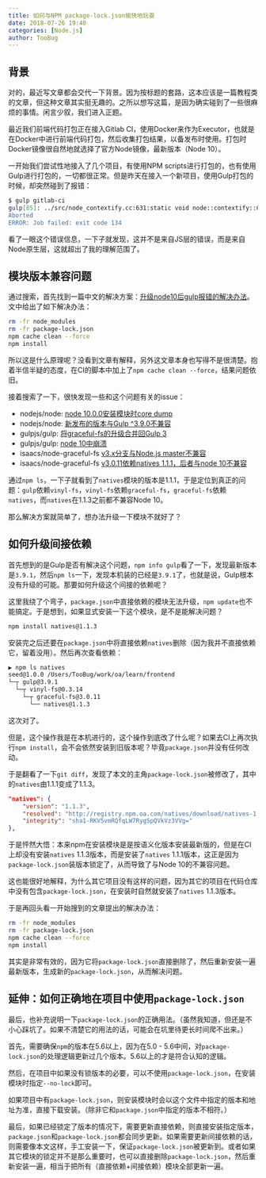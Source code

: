 ```yaml
---
title: 如何与NPM package-lock.json愉快地玩耍
date: 2018-07-26 19:40
categories: [Node.js]
author: TooBug
---
```


## 背景

对的，最近写文章都会交代一下背景。因为按标题的套路，这本应该是一篇教程类的文章，但这种文章其实挺无趣的。之所以想写这篇，是因为确实碰到了一些很麻烦的事情。闲言少叙，我们进入正题。

最近我们前端代码打包正在接入Gitlab CI，使用Docker来作为Executor，也就是在Docker中进行前端代码打包，然后收集打包结果，以备发布时使用。打包时Docker镜像很自然地就选择了官方Node镜像，最新版本（Node 10）。

一开始我们尝试性地接入了几个项目，有使用NPM scripts进行打包的，也有使用Gulp进行打包的，一切都很正常。但是昨天在接入一个新项目，使用Gulp打包的时候，却突然碰到了报错：

```sh
$ gulp gitlab-ci
gulp[85]: ../src/node_contextify.cc:631:static void node::contextify::ContextifyScript::New(const v8::FunctionCallbackInfo<v8::Value>&): Assertion `args[1]->IsString()' failed.
Aborted
ERROR: Job failed: exit code 134
```

看了一眼这个错误信息，一下子就发现，这并不是来自JS层的错误，而是来自Node原生层，这就超出了我的理解范围了。

<!-- more -->

## 模块版本兼容问题

通过搜索，首先找到一篇中文的解决方案：[升级node10后gulp报错的解决办法](https://liyang.pro/after-upgrading-node10-gulp-error-solution/)。文中给出了如下解决办法：

```sh
rm -fr node_modules
rm -fr package-lock.json
npm cache clean --force
npm install
```

所以这是什么原理呢？没看到文章有解释，另外这文章本身也写得不是很清楚。抱着半信半疑的态度，在CI的脚本中加上了`npm cache clean --force`，结果问题依旧。

接着搜索了一下，很快发现一些和这个问题有关的issue：

- nodejs/node: [node 10.0.0安装模块时core dump](https://github.com/nodejs/node/issues/20281)
- nodejs/node: [新发布的版本与Gulp ^3.9.0不兼容](https://github.com/nodejs/node/issues/20285)
- gulpjs/gulp: [将graceful-fs的升级合并回Gulp 3](https://github.com/gulpjs/gulp/issues/2146)
- gulpjs/gulp: [node 10中崩溃](https://github.com/gulpjs/gulp/issues/2162)
- isaacs/node-graceful-fs [v3.x分支与Node.js master不兼容](https://github.com/isaacs/node-graceful-fs/issues/120)
- isaacs/node-graceful-fs [v3.0.11依赖natives 1.1.1，后者与node 10不兼容](https://github.com/isaacs/node-graceful-fs/issues/130)

通过`npm ls`，一下子就看到了`natives`模块的版本是1.1.1，于是定位到真正的问题：`gulp`依赖`vinyl-fs`，`vinyl-fs`依赖`graceful-fs`，`graceful-fs`依赖`natives`，而`natives`在1.1.3之前都不兼容Node 10。

那么解决方案就简单了，想办法升级一下模块不就好了？

## 如何升级间接依赖

首先想到的是Gulp是否有解决这个问题，`npm info gulp`看了一下，发现最新版本是`3.9.1`，然后`npm ls`一下，发现本机装的已经是`3.9.1`了，也就是说，Gulp根本没有升级的可能。那要如何升级这个间接的依赖呢？

这里我绕了个弯子，`package.json`中直接依赖的模块无法升级，`npm update`也不能搞定。于是想到，如果显式安装一下这个模块，是不是能解决问题？

```sh
npm install natives@1.1.3
```

安装完之后还要在`package.json`中将直接依赖`natives`删除（因为我并不直接依赖它，留着没用）。然后再次查看依赖：

```sh
▶ npm ls natives
seed@1.0.0 /Users/TooBug/work/oa/learn/frontend
└─┬ gulp@3.9.1
  └─┬ vinyl-fs@0.3.14
    └─┬ graceful-fs@3.0.11
      └── natives@1.1.3
```

这次对了。

但是，这个操作我是在本机进行的，这个操作到底改了什么呢？如果去CI上再次执行`npm install`，会不会依然安装到旧版本呢？毕竟`package.json`并没有任何改动。

于是翻看了一下`git diff`，发现了本文的主角`package-lock.json`被修改了，其中的`natives`由1.1.1变成了1.1.3。

```json
"natives": {
    "version": "1.1.3",
    "resolved": "http://registry.npm.oa.com/natives/download/natives-1.1.3.tgz",
    "integrity": "sha1-RKV5vmRQfqLW7RygSpQVkVz3VVg="
},
```

于是怦然大悟：本来npm在安装模块是是按语义化版本安装最新版的，但是在CI上却没有安装`natives` 1.1.3版本，而是安装了`natives` 1.1.1版本，这正是因为`package-lock.json`装版本锁定了，从而导致了与Node 10的不兼容问题。

这也能很好地解释，为什么其它项目没有这样的问题，因为其它的项目在代码仓库中没有包含`package-lock.json`，在安装时自然就安装了`natives` 1.1.3版本。

于是再回头看一开始搜到的文章提出的解决办法：

```sh
rm -fr node_modules
rm -fr package-lock.json
npm cache clean --force
npm install
```

其实是非常有效的，因为它将`package-lock.json`直接删除了，然后重新安装一遍最新版本，生成新的`package-lock.json`，从而解决问题。

## 延伸：如何正确地在项目中使用`package-lock.json`

最后，也补充说明一下`package-lock.json`的正确用法。（虽然我知道，但还是不小心踩坑了。如果不清楚它的用法的话，可能会在坑里待更长时间爬不出来。）

首先，需要确保`npm`的版本在5.6以上，因为在5.0 - 5.6中间，对`package-lock.json`的处理逻辑更新过几个版本。5.6以上的才是符合认知的逻辑。

然后，在项目中如果没有锁版本的必要，可以不使用`package-lock.json`，在安装模块时指定`--no-lock`即可。

如果项目中有`package-lock.json`，则安装模块时会以这个文件中指定的版本和地址为准，直接下载安装。（除非它和`package.json`中指定的版本不相符。）

最后，如果已经锁定了版本的情况下，需要更新直接依赖，则直接安装指定版本，`package.json`和`package-lock.json`都会同步更新。如果需要更新间接依赖的话，则需要像本文这样，手工安装一下，保证`package-lock.json`被更新到。或者如果其它模块的锁定并不是那么重要时，也可以直接删除`package-lock.json`，然后重新安装一遍，相当于把所有（直接依赖+间接依赖）模块全部更新一遍。
